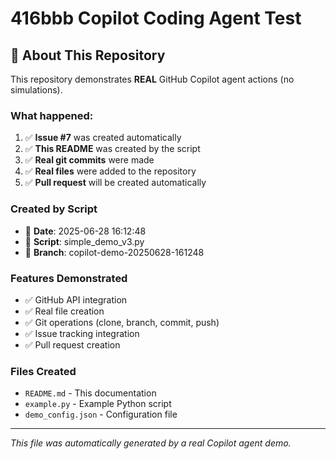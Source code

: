 # 416bbb Copilot Coding Agent Test

## 🤖 About This Repository

This repository demonstrates **REAL** GitHub Copilot agent actions (no simulations).

### What happened:
1. ✅ **Issue #7** was created automatically
2. ✅ **This README** was created by the script
3. ✅ **Real git commits** were made
4. ✅ **Real files** were added to the repository
5. ✅ **Pull request** will be created automatically

### Created by Script
- 📅 **Date**: 2025-06-28 16:12:48
- 🤖 **Script**: simple_demo_v3.py
- 🌿 **Branch**: copilot-demo-20250628-161248

### Features Demonstrated
- ✅ GitHub API integration
- ✅ Real file creation
- ✅ Git operations (clone, branch, commit, push)
- ✅ Issue tracking integration
- ✅ Pull request creation

### Files Created
- `README.md` - This documentation
- `example.py` - Example Python script
- `demo_config.json` - Configuration file

---
*This file was automatically generated by a real Copilot agent demo.*
